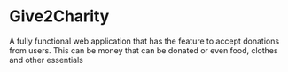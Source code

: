 # Give2Charity
A fully functional web application that has the feature to accept donations from users. This can be money that can be donated or even food, clothes and other essentials
